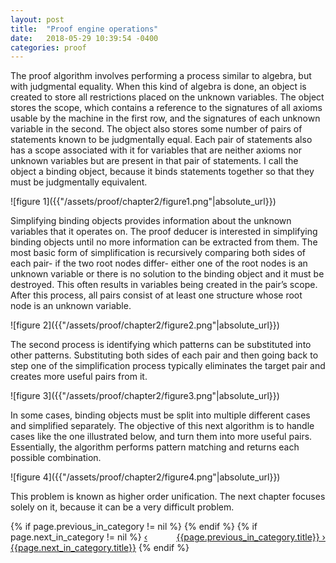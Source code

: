```yaml
---
layout: post
title:  "Proof engine operations"
date:   2018-05-29 10:39:54 -0400
categories: proof
---
```

<p>
The proof algorithm involves performing a process similar to algebra, but with judgmental equality. When this kind of algebra is done, an object is created to store all restrictions placed on the unknown variables. The object stores the scope, which contains a reference to the signatures of all axioms usable by the machine in the first row, and the signatures of each unknown variable in the second. The object also stores some number of pairs of statements known to be judgmentally equal. Each pair of statements also has a scope associated with it for variables that are neither axioms nor unknown variables but are present in that pair of statements. I call the object a binding object, because it binds statements together so that they must be judgmentally equivalent.
</p>
![figure 1]({{"/assets/proof/chapter2/figure1.png"|absolute_url}})
<p>
Simplifying binding objects provides information about the unknown variables that it operates on. The proof deducer is interested in simplifying binding objects until no more information can be extracted from them. The most basic form of simplification is recursively comparing both sides of each pair- if the two root nodes differ- either one of the root nodes is an unknown variable or there is no solution to the binding object and it must be destroyed. This often results in variables being created in the pair’s scope. After this process, all pairs consist of at least one structure whose root node is an unknown variable.
</p>
![figure 2]({{"/assets/proof/chapter2/figure2.png"|absolute_url}})
<p>
The second process is identifying which patterns can be substituted into other patterns. Substituting both sides of each pair and then going back to step one of the simplification process typically eliminates the target pair and creates more useful pairs from it.
</p>
![figure 3]({{"/assets/proof/chapter2/figure3.png"|absolute_url}})
<p>
In some cases, binding objects must be split into multiple different cases and simplified separately. The objective of this next algorithm is to handle cases like the one illustrated below, and turn them into more useful pairs. Essentially, the algorithm performs pattern matching and returns each possible combination.
</p>
![figure 4]({{"/assets/proof/chapter2/figure4.png"|absolute_url}})
<p>
This problem is known as higher order unification. The next chapter focuses solely on it, because it can be a very difficult problem.
</p>

<div>
{% if page.previous_in_category != nil %}
<a href="{{page.previous_in_category.url}}" style="float:right;">{{page.previous_in_category.title}} &#8250;</a>
{% endif %}
{% if page.next_in_category != nil %}
<a href="{{page.next_in_category.url}}" class="float:left;">&#8249; {{page.next_in_category.title}}</a>
{% endif %}
</div>
